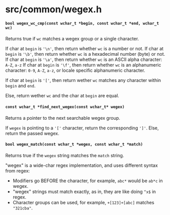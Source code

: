 # src/common/wegex.h

#### `bool wegex_wc_cmp(const wchar_t *begin, const wchar_t *end, wchar_t wc)`
Returns true if `wc` matches a wegex group or a single character.

If char at `begin` is `'\n'`, then return whether `wc` is a number or not.
If char at `begin` is `'\b'`, then return whether `wc` is a hexadecimal number (byte) or not.
If char at `begin` is `'\a'`, then return whether `wc` is an ASCII alpha character: `A-Z`, `a-z`
If char at `begin` is `'\f'`, then return whether `wc` is an alphanumeric character: `0-9`, `A-Z`, `a-z`, or locale specific alphanumeric character.

If char at `begin` is `'['`, then return wether `wc` matches any character within `begin` and `end`.

Else, return wether `wc` and the char at `begin` are equal.

#### `const wchar_t *find_next_wegex(const wchar_t* wegex)`
Returns a pointer to the next searchable wegex group.

If `wegex` is pointing to a `'['` character, return the corresponding `']'`.
Else, return the passed wegex.

#### `bool wegex_match(const wchar_t *wegex, const wchar_t *match)`
Returns true if the `wegex` string matches the `match` string.

"wegex" is a wide-char regex implementation, and uses different syntax from regex:
* Modifiers go BEFORE the character, for example, `abc*` would be `ab*c` in wegex.
* "wegex" strings must match exactly, as in, they are like doing `^x$` in regex.
* Character groups can be used, for example, `+[123]+[abc]` matches `"321cba"`.


